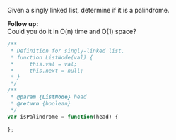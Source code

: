 Given a singly linked list, determine if it is a palindrome.

**Follow up:**  
Could you do it in O\(n\) time and O\(1\) space?

```js
/**
 * Definition for singly-linked list.
 * function ListNode(val) {
 *     this.val = val;
 *     this.next = null;
 * }
 */
/**
 * @param {ListNode} head
 * @return {boolean}
 */
var isPalindrome = function(head) {

};
```



